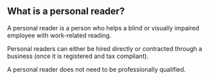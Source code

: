 ##  What is a personal reader?

A personal reader is a person who helps a blind or visually impaired employee
with work-related reading.

Personal readers can either be hired directly or contracted through a business
(once it is registered and tax compliant).

A personal reader does not need to be professionally qualified.
